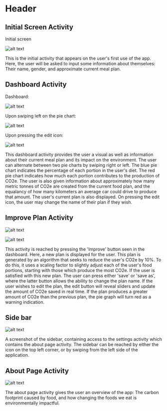 # Header

## Initial Screen Activity
Initial screen


![alt text](ReadmePic/initScreen.PNG)

This is the initial activity that appears on the user's first use of the app. Here, the user will be asked to input some information about themselves: Their name, gender, and approximate current meal plan.

## Dashboard Activity
Dashboard:


![alt text](ReadmePic/dashboard.PNG)


Upon swiping left on the pie chart:


![alt text](ReadmePic/dashboardSwipeLeft.PNG)

Upon pressing the edit icon:


![alt text](ReadmePic/changeNamedashboard.PNG)


This dashboard activity provides the user a visual as well as information about their current meal plan and its impact on the environment. The user can alternate between two pie charts by swiping right or left. The blue pie chart indicates the percentage of each portion in the user's diet. The red pie chart indicates how much each portion contributes to the production of CO2e.
The user is also given information about approximately how many metric tonnes of CO2e are created from the current food plan, and the equalancy of how many kilometers an average car could drive to produce that amount.
The user's current plan is also displayed. On pressing the edit icon, the user may change the name of their plan if they wish.

## Improve Plan Activity
![alt text](ReadmePic/improveActivity.PNG)

![alt text](ReadmePic/editImprovePlan.PNG)

This activity is reached by pressing the 'Improve' button seen in the dashboard. Here, a new plan is displayed for the user. This plan is generated by an algorithm that seeks to reduce the user's CO2e by 10%. To do this, it uses a scaling factor to slightly adjust each of the user's food portions, starting with those which produce the most CO2e.
If the user is satisfied with this new plan. The user can press either 'save' or 'save as', where the latter button allows the ability to change the plan name.
If the user wishes to edit the plan, the edit button will reveal sliders and update the amount of CO2e saved in real time. If the plan produces a greater amount of CO2e than the previous plan, the pie graph will turn red as a warning indication.

## Side bar
![alt text](ReadmePic/sidebar.PNG)

A screenshot of the sidebar, containing access to the settings activity which contains the about page activity. The sidebar can be reached by either the icon on the top left corner, or by swiping from the left side of the application.

## About Page Activity
![alt text](ReadmePic/aboutActivity.PNG)

The about page activity gives the user an overview of the app: The carbon footprint caused by food, and how changing the foods we eat is environmentally impactful.

